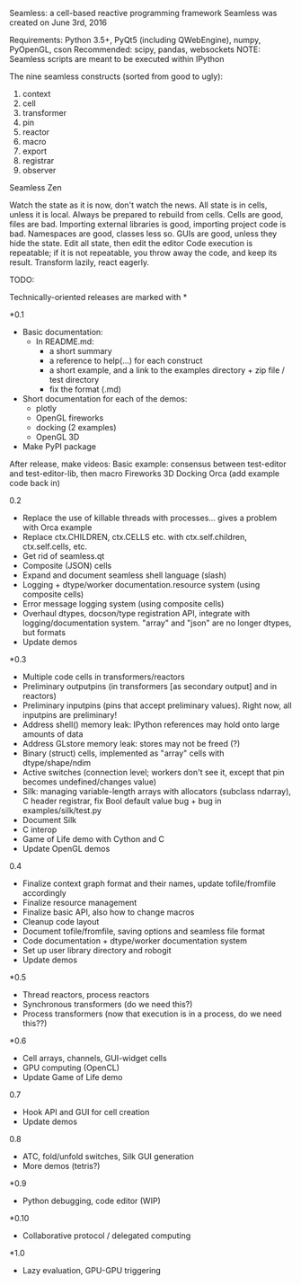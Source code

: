 Seamless: a cell-based reactive programming framework
Seamless was created on June 3rd, 2016

Requirements: Python 3.5+, PyQt5 (including QWebEngine), numpy, PyOpenGL, cson
Recommended: scipy, pandas, websockets
NOTE: Seamless scripts are meant to be executed within IPython

The nine seamless constructs (sorted from good to ugly):
1. context
2. cell
3. transformer
4. pin
5. reactor
6. macro
7. export
8. registrar
9. observer

Seamless Zen

Watch the state as it is now, don't watch the news.
All state is in cells, unless it is local.
Always be prepared to rebuild from cells.
Cells are good, files are bad.
Importing external libraries is good, importing project code is bad.
Namespaces are good, classes less so.
GUIs are good, unless they hide the state.
Edit all state, then edit the editor
Code execution is repeatable; if it is not repeatable, you throw away the code, and keep its result.
Transform lazily, react eagerly.


TODO:

Technically-oriented releases are marked with *

*0.1
- Basic documentation:
  - In README.md:
    - a short summary
    - a reference to help(...) for each construct
    - a short example, and a link to the examples directory + zip file / test directory
    - fix the format (.md)
- Short documentation for each of the demos:
    - plotly
    - OpenGL fireworks
    - docking (2 examples)
    - OpenGL 3D
- Make PyPI package

After release, make videos:
  Basic example: consensus between test-editor and test-editor-lib, then macro
  Fireworks
  3D
  Docking
  Orca (add example code back in)

0.2
- Replace the use of killable threads with processes... gives a problem with Orca example
- Replace ctx.CHILDREN, ctx.CELLS etc. with ctx.self.children, ctx.self.cells, etc.
- Get rid of seamless.qt
- Composite (JSON) cells
- Expand and document seamless shell language (slash)
- Logging + dtype/worker documentation.resource system (using composite cells)
- Error message logging system (using composite cells)
- Overhaul dtypes, docson/type registration API, integrate with logging/documentation system. "array" and "json" are no longer dtypes, but formats
- Update demos

*0.3
- Multiple code cells in transformers/reactors
- Preliminary outputpins (in transformers [as secondary output] and in reactors)
- Preliminary inputpins (pins that accept preliminary values). Right now, all inputpins are preliminary!
- Address shell() memory leak: IPython references may hold onto large amounts of data
- Address GLstore memory leak: stores may not be freed (?)
- Binary (struct) cells, implemented as "array" cells with dtype/shape/ndim
- Active switches (connection level; workers don't see it, except that pin becomes undefined/changes value)
- Silk: managing variable-length arrays with allocators (subclass ndarray), C header registrar, fix Bool default value bug + bug in examples/silk/test.py
- Document Silk
- C interop
- Game of Life demo with Cython and C
- Update OpenGL demos

0.4
- Finalize context graph format and their names, update tofile/fromfile accordingly
- Finalize resource management
- Finalize basic API, also how to change macros
- Cleanup code layout
- Document tofile/fromfile, saving options and seamless file format
- Code documentation + dtype/worker documentation system
- Set up user library directory and robogit
- Update demos

*0.5
- Thread reactors, process reactors
- Synchronous transformers (do we need this?)
- Process transformers (now that execution is in a process, do we need this??)

*0.6
- Cell arrays, channels, GUI-widget cells
- GPU computing (OpenCL)
- Update Game of Life demo

0.7
- Hook API and GUI for cell creation
- Update demos

0.8
- ATC, fold/unfold switches, Silk GUI generation
- More demos (tetris?)

*0.9
- Python debugging, code editor (WIP)

*0.10
- Collaborative protocol / delegated computing

*1.0
- Lazy evaluation, GPU-GPU triggering
